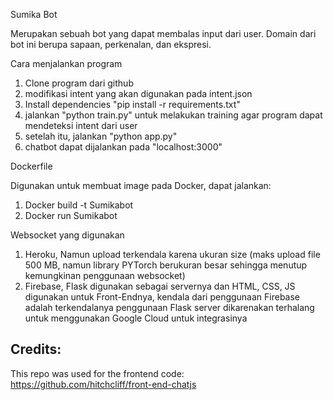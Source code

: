 Sumika Bot

Merupakan sebuah bot yang dapat membalas input dari user. Domain dari bot ini berupa sapaan, perkenalan, dan ekspresi. 

Cara menjalankan program

1. Clone program dari github
2. modifikasi intent yang akan digunakan pada intent.json
3. Install dependencies "pip install -r requirements.txt"
4. jalankan "python train.py" untuk melakukan training agar program dapat mendeteksi intent dari user
5. setelah itu, jalankan "python app.py"
6. chatbot dapat dijalankan pada "localhost:3000"

Dockerfile

Digunakan untuk membuat image pada Docker, dapat jalankan:

1. Docker build -t Sumikabot
2. Docker run Sumikabot

Websocket yang digunakan

1. Heroku, Namun upload terkendala karena ukuran size (maks upload file 500 MB, namun library PYTorch berukuran besar sehingga menutup kemungkinan penggunaan websocket)
2. Firebase, Flask digunakan sebagai servernya dan HTML, CSS, JS digunakan untuk Front-Endnya, kendala dari penggunaan Firebase adalah terkendalanya penggunaan Flask server dikarenakan terhalang untuk menggunakan Google Cloud untuk integrasinya



## Credits:
This repo was used for the frontend code:
https://github.com/hitchcliff/front-end-chatjs
